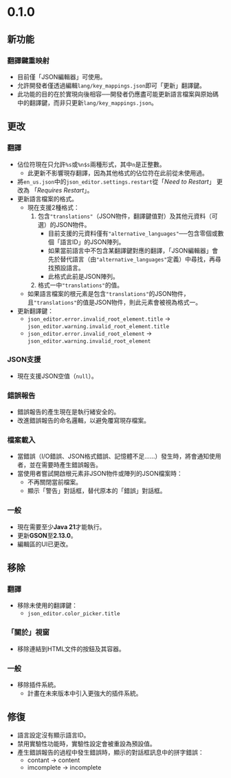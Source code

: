 # 0.1.0
## 新功能
### 翻譯鍵重映射
- 目前僅「JSON編輯器」可使用。
- 允許開發者僅透過編輯`lang/key_mappings.json`即可「更新」翻譯鍵。
- 此功能的目的在於實現向後相容──開發者仍應盡可能更新語言檔案與原始碼中的翻譯鍵，而非只更新`lang/key_mappings.json`。

## 更改
### 翻譯
- 佔位符現在只允許`%s`或`%n$s`兩種形式，其中`n`是正整數。
  - 此更新不影響現存翻譯，因為其他格式的佔位符在此前從未使用過。
- 將`en_us.json`中的`json_editor.settings.restart`從「*Need to Restart*」 更改為 「*Requires Restart*」。
- 更新語言檔案的格式。
  - 現在支援2種格式：
    1. 包含`"translations"`（JSON物件，翻譯鍵值對）及其他元資料（可選）的JSON物件。
       - 目前支援的元資料僅有`"alternative_languages"`──包含零個或數個「語言ID」的JSON陣列。
       - 如果當前語言中不包含某翻譯鍵對應的翻譯，「JSON編輯器」會先於替代語言（由`"alternative_languages"`定義）中尋找，再尋找預設語言。
       - 此格式此前是JSON陣列。
    2. 格式一中`"translations"`的值。
  - 如果語言檔案的根元素是包含`"translations"`的JSON物件，且`"translations"`的值是JSON物件，則此元素會被視為格式一。
- 更新翻譯鍵：
  - `json_editor.error.invalid_root_element.title` → `json_editor.warning.invalid_root_element.title`
  - `json_editor.error.invalid_root_element` → `json_editor.warning.invalid_root_element`

### JSON支援
- 現在支援JSON空值（`null`）。

### 錯誤報告
- 錯誤報告的產生現在是執行緒安全的。
- 改進錯誤報告的命名邏輯，以避免覆寫現存檔案。

### 檔案載入
- 當錯誤（I/O錯誤、JSON格式錯誤、記憶體不足......）發生時，將會通知使用者，並在需要時產生錯誤報告。
- 當使用者嘗試開啟根元素非JSON物件或陣列的JSON檔案時：
  - 不再關閉當前檔案。
  - 顯示「警告」對話框，替代原本的「錯誤」對話框。

### 一般
- 現在需要至少**Java 21**才能執行。
- 更新**GSON**至**2.13.0**。
- 編輯區的UI已更改。

## 移除
### 翻譯
- 移除未使用的翻譯鍵：
  - `json_editor.color_picker.title`

### 「關於」視窗
- 移除連結到HTML文件的按鈕及其容器。

### 一般
- 移除插件系統。
  - 計畫在未來版本中引入更強大的插件系統。

## 修復
- 語言設定沒有顯示語言ID。
- 禁用實驗性功能時，實驗性設定會被重設為預設值。
- 產生錯誤報告的過程中發生錯誤時，顯示的對話框訊息中的拼字錯誤：
  - contant → content
  - imcomplete → incomplete
